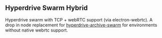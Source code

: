 ## Hyperdrive Swarm Hybrid

Hyperdrive swarm with TCP + webRTC support (via electron-webrtc). A drop in node replacement for [hyperdrive-archive-swarm](https://github.com/karissa/hyperdrive-archive-swarm) for environments without native webrtc support. 

